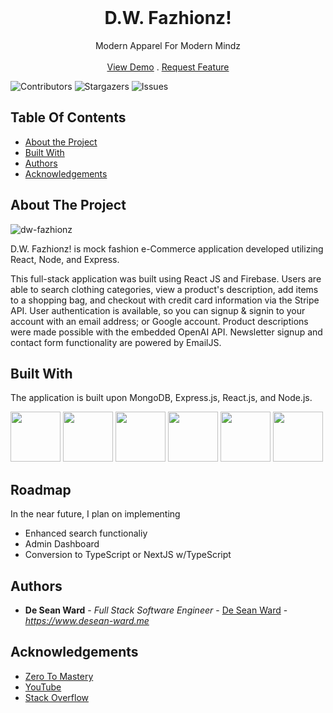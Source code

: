 
<br/>
<p align="center">


  <h1 align="center">D.W. Fazhionz!</h3>

  <p align="center">
    Modern Apparel For Modern Mindz
    <br/>
    <br/>
    <a href="https://dw-fazhionz.vercel.app/">View Demo</a>
    .
    <a href="https://github.com/desea-ward/dw-fazhionz/issues">Request Feature</a>
  </p>
</p>

![Contributors](https://img.shields.io/github/contributors/desean-ward/dw-fazhionz?color=dark-green) ![Stargazers](https://img.shields.io/github/stars/desean-ward/dw-fazhionz?style=social) ![Issues](https://img.shields.io/github/issues/desean-ward/dw-fazhionz) 

## Table Of Contents


* [About the Project](#about-the-project)
* [Built With](#built-with)
* [Authors](#authors)
* [Acknowledgements](#acknowledgements)

## About The Project

![dw-fazhionz](https://github.com/desean-ward/dw-fazhionz/assets/66344466/afd6d398-954f-4144-9883-f49de48e5176)


D.W. Fazhionz! is mock fashion e-Commerce application developed utilizing React, Node, and Express. 

This full-stack application was built using React JS and Firebase. Users are able to search clothing categories, view a product's description, add items to a shopping bag, and checkout with credit card information via the Stripe API. User authentication is available, so you can signup & signin to your account with an email address; or Google account. Product descriptions were made possible with the embedded OpenAI API. Newsletter signup and contact form functionality are powered by EmailJS.



## Built With

The application is built upon MongoDB, Express.js, React.js, and Node.js. 

<img src="https://github.com/desean-ward/dw-fazhionz/assets/66344466/beb8b147-4461-47a2-a707-2e540443b303" width="80" alt="" /> 
<img src="https://github.com/deseanward/PS-Capstone/assets/139034534/4ab37a82-8541-4cc4-a9f3-1aaee9d07146" width="80" alt="" />
<img src="https://github.com/deseanward/PS-Capstone/assets/139034534/9dce6126-c414-4399-82cb-67b32319f665" width="80" alt="" />
<img src="https://github.com/deseanward/PS-Capstone/assets/139034534/75765da7-b173-4fba-991c-c1f2555d6010" width="80" alt="" />
<img src="https://github.com/deseanward/PS-Capstone/assets/139034534/2e5d8e8e-732b-474e-8ded-2200b880ad4e" width="80" alt="" />
<img src="https://github.com/deseanward/PS-Capstone/assets/139034534/4ab3ef67-00d5-4730-a7b8-7d71ee79aa1c" width="80" alt="" />


## Roadmap


In the near future, I plan on implementing 
<ul>
<li>Enhanced search functionaliy</li>
<li>Admin Dashboard</li>
<li>Conversion to TypeScript or NextJS w/TypeScript</li>
</ul>

## Authors


* **De Sean Ward** - *Full Stack Software Engineer* - [De Sean Ward](https://www.desean-ward.me) - *https://www.desean-ward.me*

## Acknowledgements

* [Zero To Mastery](https://zerotomastery.io/)
* [YouTube](https://www.youtube.com)
* [Stack Overflow](https://stackoverflow.com/)

